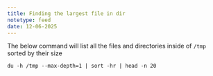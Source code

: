 ```yaml
---
title: Finding the largest file in dir
notetype: feed
date: 12-06-2025
---
```


The below command will list all the files and directories inside of `/tmp` sorted by their size

```
du -h /tmp --max-depth=1 | sort -hr | head -n 20
```
